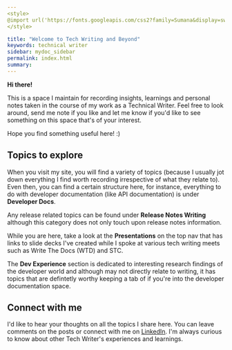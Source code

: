 ```yaml
---
<style>
@import url('https://fonts.googleapis.com/css2?family=Sumana&display=swap');
</style>

title: "Welcome to Tech Writing and Beyond"
keywords: technical writer
sidebar: mydoc_sidebar
permalink: index.html
summary: 
---
```



**Hi there!** 

This is a space I maintain for recording insights, learnings and personal notes taken in the course of my work as a Technical Writer. Feel free to look around, send me note if you like and let me know if you'd like to see something on this space that's of your interest.

Hope you find something useful here! :) 

## Topics to explore

When you visit my site, you will find a variety of topics (because I usually jot down everything I find worth recording irrespective of what they relate to). Even then, you can find a certain structure here, for instance, everything to do with developer documentation (like API documentation) is under **Developer Docs**. 

Any release related topics can be found under **Release Notes Writing** although this category does not only touch upon release notes information. 

While you are here, take a look at the **Presentations** on the top nav that has links to slide decks I've created while I spoke at various tech writing meets such as Write The Docs (WTD) and STC.

The **Dev Experience** section is dedicated to interesting research findings of the developer world and although may not directly relate to writing, it has topics that are defintetly worthy keeping a tab of if you're into the developer documentation space.

## Connect with me

I'd like to hear your thoughts on all the topics I share here. You can leave comments on the posts or connect with me on [LinkedIn](https://www.linkedin.com/in/pema-sherpa-technical-writer/). I'm always curious to know about other Tech Writer's experiences and learnings. 


